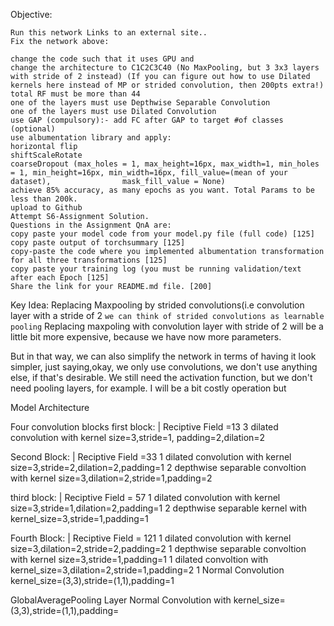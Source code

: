 
Objective:

    Run this network Links to an external site..
    Fix the network above:
    
    change the code such that it uses GPU and
    change the architecture to C1C2C3C40 (No MaxPooling, but 3 3x3 layers with stride of 2 instead) (If you can figure out how to use Dilated kernels here instead of MP or strided convolution, then 200pts extra!)
    total RF must be more than 44
    one of the layers must use Depthwise Separable Convolution
    one of the layers must use Dilated Convolution
    use GAP (compulsory):- add FC after GAP to target #of classes (optional)
    use albumentation library and apply:
    horizontal flip
    shiftScaleRotate
    coarseDropout (max_holes = 1, max_height=16px, max_width=1, min_holes = 1, min_height=16px, min_width=16px, fill_value=(mean of your dataset),                mask_fill_value = None)
    achieve 85% accuracy, as many epochs as you want. Total Params to be less than 200k.
    upload to Github
    Attempt S6-Assignment Solution.
    Questions in the Assignment QnA are:
    copy paste your model code from your model.py file (full code) [125]
    copy paste output of torchsummary [125]
    copy-paste the code where you implemented albumentation transformation for all three transformations [125]
    copy paste your training log (you must be running validation/text after each Epoch [125]
    Share the link for your README.md file. [200]


Key Idea: Replacing Maxpooling by strided convolutions(i.e convolution layer with a stride of 2
    `we can think of strided convolutions as learnable pooling`
Replacing maxpoling with convolution layer with stride of 2 will be a little bit more expensive, because we have now more parameters. 

But in that way, we can also simplify the network in terms of having it look simpler, just saying,okay, we only use convolutions, we don't use anything else, if that's desirable. We still need the activation function, but we don't need pooling layers, for example. I will be a bit costly operation but

Model Architecture

Four convolution blocks
first block: | Reciptive Field =13
3 dilated convolution with kernel size=3,stride=1, padding=2,dilation=2

Second Block: | Reciptive Field =33
1 dilated convolution with kernel size=3,stride=2,dilation=2,padding=1
2 depthwise separable convoltion with kernel size=3,dilation=2,stride=1,padding=2

third block: | Reciptive Field = 57
1 dilated convolution with kernel size=3,stride=1,dilation=2,padding=1
2 depthwise separable kernel with kernel_size=3,stride=1,padding=1

Fourth Block: | Reciptive Field = 121
1 dilated convolution with kernel size=3,dilation=2,stride=2,padding=2
1 depthwise separable convoltion with kernel size=3,stride=1,padding=1
1 dilated convoltion with kernel_size=3,dilation=2,stride=1,padding=2
1 Normal Convolution kernel_size=(3,3),stride=(1,1),padding=1

GlobalAveragePooling Layer
Normal Convolution with kernel_size=(3,3),stride=(1,1),padding=
